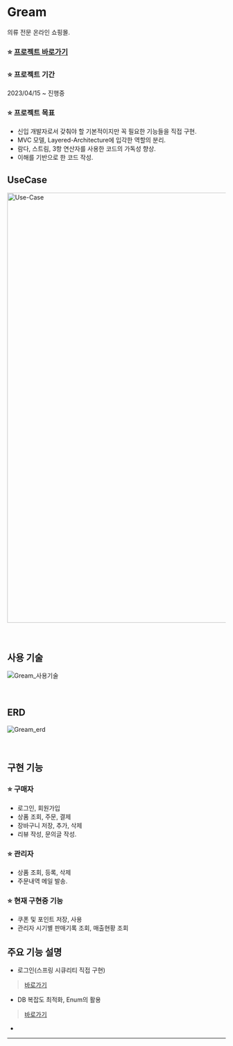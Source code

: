 # Gream
의류 전문 온라인 쇼핑몰.

### ⭐️ [프로젝트 바로가기](http://ec2-3-36-228-95.ap-northeast-2.compute.amazonaws.com)

### ⭐️ 프로젝트 기간
2023/04/15 ~ 진행중

### ⭐️ 프로젝트 목표

* 신입 개발자로서 갖춰야 할 기본적이지만 꼭 필요한 기능들을 직접 구현.
* MVC 모델, Layered-Architecture에 입각한 역할의 분리.
* 람다, 스트림, 3항 연산자를 사용한 코드의 가독성 향상.
* 이해를 기반으로 한 코드 작성.

<!--### 카카오 오븐 링크

* 프로젝트 요약
- - - -->


## UseCase
<img width="990" alt="Use-Case" src="https://github.com/mynameiskuun/Gream/assets/87435491/d51b6a10-bf47-4628-a5ed-ad382cc674bd"><br><br><br>


## 사용 기술
![Gream_사용기술](https://github.com/mynameiskuun/Gream/assets/87435491/7e9dc294-bfb6-4c9e-8fe5-68e913ad6bd2)<br><br><br>


## ERD
![Gream_erd](https://github.com/mynameiskuun/Gream/assets/87435491/e6a834c6-23a8-40c2-85c6-4eb490443852)<br><br><br>


## 구현 기능

### ⭐️ 구매자<br>
* 로그인, 회원가입
* 상품 조회, 주문, 결제
* 장바구니 저장, 추가, 삭제
* 리뷰 작성, 문의글 작성.
<!-- * 쿠폰 저장, 사용
* 댓글 작성, 삭제
* 포인트 사용 -->

### ⭐️ 관리자<br>
* 상품 조회, 등록, 삭제
* 주문내역 메일 발송.
<!-- * 판매기록 조회, 매출현황 조회
* 배송처리
* 쿠폰 발급, 삭제 -->

### ⭐️ 현재 구현중 기능
* 쿠폰 및 포인트 저장, 사용
* 관리자 시기별 판매기록 조회, 매출현황 조회


## 주요 기능 설명

* 로그인(스프링 시큐리티 직접 구현) 
> [바로가기](https://trusting-judge-fc4.notion.site/Spring-security-92e97a7a8644419e9815d3845a119f89?pvs=4)<br>

* DB 복잡도 최적화, Enum의 활용
> [바로가기](https://trusting-judge-fc4.notion.site/DB-3039da4956ec4378ae1588f3a7cab9e3?pvs=4)<br>

* 



- - -





